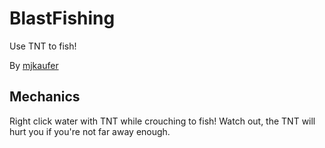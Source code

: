 # BlastFishing

Use TNT to fish!

By [mjkaufer](http://github.com/mjkaufer)

## Mechanics

Right click water with TNT while crouching to fish! Watch out, the TNT will hurt you if you're not far away enough.